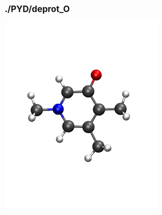 ./PYD/deprot_O
==============

<div align="center">
  <img src="./opt_EPRII.png"  width="500">
</div>
